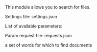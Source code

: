 This module allows you to search for files.

Settings file: settings.json

List of available parameters:


Param request file: requests.json

a set of words for which to find documents

